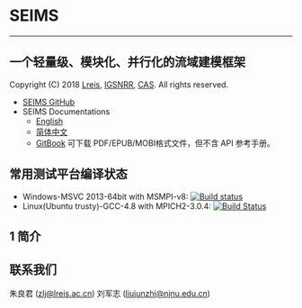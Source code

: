 # SEIMS
-------

## 一个轻量级、模块化、并行化的流域建模框架

Copyright (C) 2018 [Lreis](http://www.lreis.ac.cn), [IGSNRR](http://english.igsnrr.cas.cn), [CAS](http://english.cas.cn). All rights reserved.

* [SEIMS GitHub](https://github.com/lreis2415/SEIMS)
* SEIMS Documentations
  * [English](https://crazyzlj.github.io/SEIMS_doc)
  * [简体中文](https://crazyzlj.github.io/SEIMS_doc/zh-cn)
  * [GitBook](https://www.gitbook.com/book/crazyzlj/SEIMS_doc_test/details/zh-cn) 可下载 PDF/EPUB/MOBI格式文件，但不含 API 参考手册。

## 常用测试平台编译状态

+ Windows-MSVC 2013-64bit with MSMPI-v8: [![Build status](https://ci.appveyor.com/api/projects/status/i3mxjy0wjgphcyu1/branch/master?svg=true)](https://ci.appveyor.com/project/lreis-2415/seims/branch/master)
+ Linux(Ubuntu trusty)-GCC-4.8 with MPICH2-3.0.4: [![Build Status](https://travis-ci.org/lreis2415/SEIMS.svg?branch=master)](https://travis-ci.org/lreis2415/SEIMS)

## 1 简介

## 联系我们
朱良君 (zlj@lreis.ac.cn)
刘军志 (liujunzhi@njnu.edu.cn)